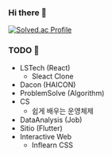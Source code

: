 ### Hi there 👋

[![Solved.ac Profile](http://mazassumnida.wtf/api/v2/generate_badge?boj=pym7857)](https://solved.ac/pym7857/)

### TODO 🎯
- LSTech (React)
  - Sleact Clone
- Dacon (HAICON)
- ProblemSolve (Algorithm)
- CS
  - 쉽게 배우는 운영체제 
- DataAnalysis (Job)
- Sitio (Flutter)
- Interactive Web
  - Inflearn CSS 
